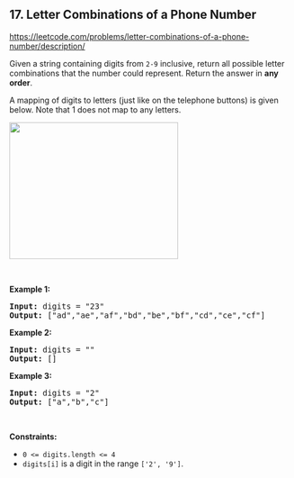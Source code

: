 ## 17. Letter Combinations of a Phone Number

<https://leetcode.com/problems/letter-combinations-of-a-phone-number/description/>

<div class="px-5 pt-4"><div class="_1l1MA" data-track-load="qd_description_content"><p>Given a string containing digits from <code>2-9</code> inclusive, return all possible letter combinations that the number could represent. Return the answer in <strong>any order</strong>.</p>

<p>A mapping of digits to letters (just like on the telephone buttons) is given below. Note that 1 does not map to any letters.</p>
<img alt="" src="https://assets.leetcode.com/uploads/2022/03/15/1200px-telephone-keypad2svg.png" style="width: 300px; height: 243px;">
<p>&nbsp;</p>
<p><strong class="example">Example 1:</strong></p>

<pre><strong>Input:</strong> digits = "23"
<strong>Output:</strong> ["ad","ae","af","bd","be","bf","cd","ce","cf"]
</pre>

<p><strong class="example">Example 2:</strong></p>

<pre><strong>Input:</strong> digits = ""
<strong>Output:</strong> []
</pre>

<p><strong class="example">Example 3:</strong></p>

<pre><strong>Input:</strong> digits = "2"
<strong>Output:</strong> ["a","b","c"]
</pre>

<p>&nbsp;</p>
<p><strong>Constraints:</strong></p>

<ul>
 <li><code>0 &lt;= digits.length &lt;= 4</code></li>
 <li><code>digits[i]</code> is a digit in the range <code>['2', '9']</code>.</li>
</ul>
</div></div>
